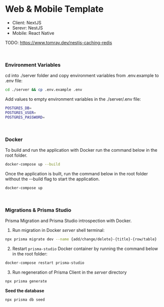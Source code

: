 # **Web & Mobile Template**

- Client: NextJS
- Serevr: NestJS
- Mobile: React Native

TODO: https://www.tomray.dev/nestjs-caching-redis

<br>

### **Environment Variables**

cd into ./server folder and copy environment variables from .env.example to .env file:

```bash
cd ./server && cp .env.example .env
```

Add values to empty environment variables in the ./server/.env file:

```bash
POSTGRES_DB=
POSTGRES_USER=
POSTGRES_PASSWORD=
```

<br>

### **Docker**

To build and run the application with Docker run the command below in the root folder.

```bash
docker-compose up --build
```

Once the application is built, run the command below in the root folder without the --build flag to start the application.

```bash
docker-compose up
```

<br>

### **Migrations & Prisma Studio**

Prisma Migration and Prisma Studio introspection with Docker.

1. Run migration in Docker _server_ shell terminal:

```bash
npx prisma migrate dev --name {add/change/delete}-{title}-{row/table}
```

2. Restart `prisma-studio` Docker container by running the command below in the root folder:

```bash
docker-compose restart prisma-studio
```

3. Run regeneration of Prisma Client in the _server_ directory

```bash
npx prisma generate
```

**Seed the database**

```bash
npx prisma db seed
```
